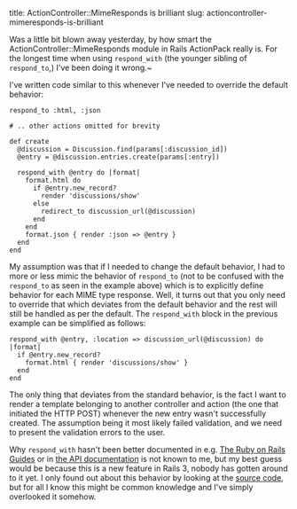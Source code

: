 title: ActionController::MimeResponds is brilliant
slug: actioncontroller-mimeresponds-is-brilliant


Was a little bit blown away yesterday, by how smart the ActionController::MimeResponds
module in Rails ActionPack really is. For the longest time when using `respond_with`
(the younger sibling of `respond_to`,) I've been doing it wrong.~


I've written code similar to this whenever I've needed to override the default behavior:

    respond_to :html, :json

    # .. other actions omitted for brevity

    def create
      @discussion = Discussion.find(params[:discussion_id])
      @entry = @discussion.entries.create(params[:entry])

      respond_with @entry do |format|
        format.html do
          if @entry.new_record?
            render 'discussions/show'
          else
            redirect_to discussion_url(@discussion)
          end
        end
        format.json { render :json => @entry }
      end
    end

My assumption was that if I needed to change the default behavior, I had to more or less
mimic the behavior of `respond_to` (not to be confused with the `respond_to` as seen in
the example above) which is to explicitly define behavior for each MIME type response.
Well, it turns out that you only need to override that which deviates from the default
behavior and the rest will still be handled as per the default. The `respond_with` block
in the previous example can be simplified as follows:

    respond_with @entry, :location => discussion_url(@discussion) do |format|
      if @entry.new_record?
        format.html { render 'discussions/show' }
      end
    end

The only thing that deviates from the standard behavior, is the fact I want to render a
template belonging to another controller and action (the one that initiated the HTTP POST)
whenever the new entry wasn't successfully created. The assumption being it most likely
failed validation, and we need to present the validation errors to the user.

Why `respond_with` hasn't been better documented in e.g. [The Ruby on Rails Guides](http://guides.rubyonrails.org/)
or in [the API documentation](http://rubydoc.info/docs/rails/3.0.0/ActionController/MimeResponds)
is not known to me, but my best guess would be because this is a new feature in Rails 3,
nobody has gotten around to it yet.
I only found out about this behavior by looking at the [source code](https://github.com/rails/rails/blob/master/actionpack/lib/action_controller/metal/mime_responds.rb),
but for all I know this might be common knowledge and I've simply overlooked it somehow.